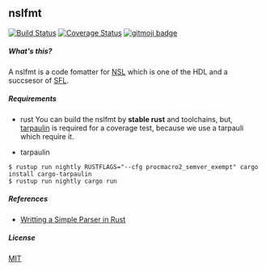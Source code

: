 nslfmt
---
[![Build Status](https://travis-ci.org/sux2mfgj/nslfmt.svg?branch=master)](https://travis-ci.org/sux2mfgj/nslfmt)
[![Coverage Status](https://coveralls.io/repos/github/sux2mfgj/nslfmt/badge.svg?branch=master)](https://coveralls.io/github/sux2mfgj/nslfmt?branch=master)
[![gitmoji badge](https://img.shields.io/badge/gitmoji-%20😜%20😍-FFDD67.svg?style=flat-square)](https://github.com/carloscuesta/gitmoji)

##### What's this?
A nslfmt is a code fomatter for [NSL](http://www.overtone.co.jp/products/overture/) which is one of the HDL and a succsesor of [SFL](https://ja.wikipedia.org/wiki/SFL).

##### Requirements
- rust
You can build the nslfmt by __stable rust__ and toolchains, but, [tarpaulin](https://github.com/xd009642/tarpaulin) is required  for a coverage test, because we use a tarpauli which require it.

- tarpaulin
```
$ rustup run nightly RUSTFLAGS="--cfg procmacro2_semver_exempt" cargo install cargo-tarpaulin
$ rustup run nightly cargo run
```

##### References
- [Writting a Simple Parser in Rust](https://adriann.github.io/rust_parser.html)

##### License
[MIT](./LICENSE)
